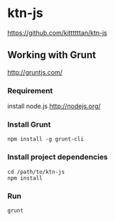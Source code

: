 # ktn-js

<https://github.com/kittttttan/ktn-js>

## Working with Grunt

<http://gruntjs.com/>

### Requirement

install node.js
<http://nodejs.org/>

### Install Grunt

    npm install -g grunt-cli

### Install project dependencies

    cd /path/to/ktn-js
    npm install

### Run

    grunt
